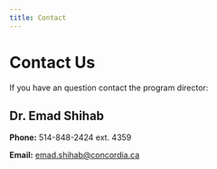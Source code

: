 ```yaml
---
title: Contact
---
```


# Contact Us

If you have an question contact the program director:

<h2>Dr. Emad Shihab</h2>

**Phone:** 514-848-2424 ext. 4359

**Email:** emad.shihab@concordia.ca

